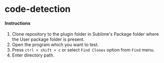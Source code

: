 # code-detection

#### Instructions

1. Clone repository to the plugin folder in Sublime's Package folder where the User package folder is present.
2. Open the program which you want to test.
3. Press `` ctrl + shift + c `` or select `Find Clones` option from `Find` menu.
4. Enter directory path.
